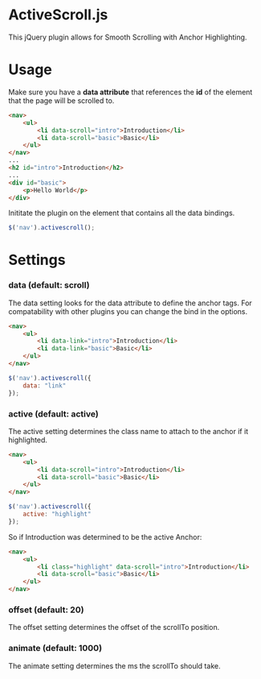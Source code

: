 ActiveScroll.js
==============

This jQuery plugin allows for Smooth Scrolling with Anchor Highlighting.

# Usage

Make sure you have a **data attribute** that references the **id** of the element that the page will be scrolled to.
```html
<nav>
    <ul>
        <li data-scroll="intro">Introduction</li>
        <li data-scroll="basic">Basic</li>
    </ul>
</nav>
...
<h2 id="intro">Introduction</h2>
...
<div id="basic">
    <p>Hello World</p>
</div>
```
Inititate the plugin on the element that contains all the data bindings.
```js
$('nav').activescroll();
```
# Settings
### data (default: scroll)
The data setting looks for the data attribute to define the anchor tags. For compatability with other plugins you can change the bind in the options.
```html
<nav>
    <ul>
        <li data-link="intro">Introduction</li>
        <li data-link="basic">Basic</li>
    </ul>
</nav>
```
```js
$('nav').activescroll({
    data: "link"
});
```
### active (default: active)
The active setting determines the class name to attach to the anchor if it highlighted.
```html
<nav>
    <ul>
        <li data-scroll="intro">Introduction</li>
        <li data-scroll="basic">Basic</li>
    </ul>
</nav>
```
```js
$('nav').activescroll({
    active: "highlight"
});
```
So if Introduction was determined to be the active Anchor:
```html
<nav>
    <ul>
        <li class="highlight" data-scroll="intro">Introduction</li>
        <li data-scroll="basic">Basic</li>
    </ul>
</nav>
```
### offset (default: 20)
The offset setting determines the offset of the scrollTo position.
### animate (default: 1000)
The animate setting determines the ms the scrollTo should take.

